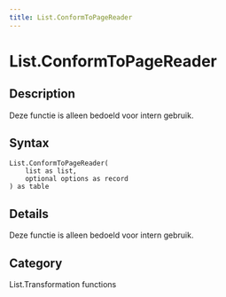 ```yaml
---
title: List.ConformToPageReader
---
```


# List.ConformToPageReader


## Description

Deze functie is alleen bedoeld voor intern gebruik.


## Syntax

```powerquery
List.ConformToPageReader(
    list as list,
    optional options as record
) as table
```


## Details

Deze functie is alleen bedoeld voor intern gebruik.



## Category
List.Transformation functions
